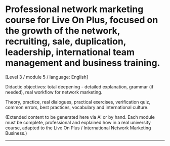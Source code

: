 # Professional network marketing course for Live On Plus, focused on the growth of the network, recruiting, sale, duplication, leadership, international team management and business training.


[Level 3 / module 5 / language: English]

Didactic objectives: total deepening - detailed explanation, grammar (if needed), real workflow for network marketing.

Theory, practice, real dialogues, practical exercises, verification quiz, common errors, best practices, vocabulary and international culture.


(Extended content to be generated here via Ai or by hand. Each module must be complete, professional and explained how in a real university course, adapted to the Live On Plus / International Network Marketing Business.)

---